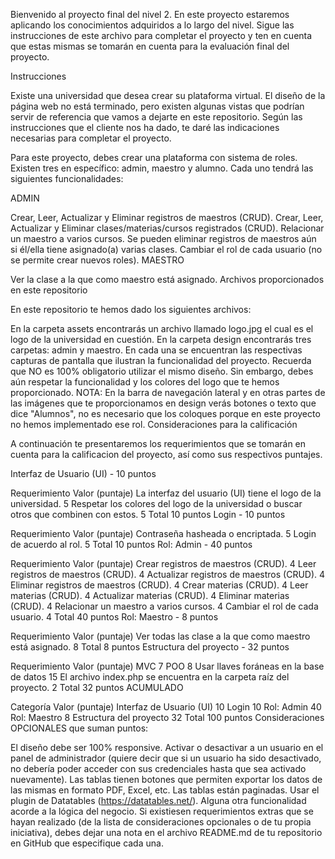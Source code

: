Bienvenido al proyecto final del nivel 2. En este proyecto estaremos aplicando los conocimientos adquiridos a lo largo del nivel. Sigue las instrucciones de este archivo para completar el proyecto y ten en cuenta que estas mismas se tomarán en cuenta para la evaluación final del proyecto.

Instrucciones

Existe una universidad que desea crear su plataforma virtual. El diseño de la página web no está terminado, pero existen algunas vistas que podrían servir de referencia que vamos a dejarte en este repositorio. Según las instrucciones que el cliente nos ha dado, te daré las indicaciones necesarias para completar el proyecto.

Para este proyecto, debes crear una plataforma con sistema de roles. Existen tres en específico: admin, maestro y alumno. Cada uno tendrá las siguientes funcionalidades:

ADMIN

Crear, Leer, Actualizar y Eliminar registros de maestros (CRUD).
Crear, Leer, Actualizar y Eliminar clases/materias/cursos registrados (CRUD).
Relacionar un maestro a varios cursos.
Se pueden eliminar registros de maestros aún si él/ella tiene asignado(a) varias clases.
Cambiar el rol de cada usuario (no se permite crear nuevos roles).
MAESTRO

Ver la clase a la que como maestro está asignado.
Archivos proporcionados en este repositorio

En este repositorio te hemos dado los siguientes archivos:

En la carpeta assets encontrarás un archivo llamado logo.jpg el cual es el logo de la universidad en cuestión.
En la carpeta design encontrarás tres carpetas: admin y maestro. En cada una se encuentran las respectivas capturas de pantalla que ilustran la funcionalidad del proyecto. Recuerda que NO es 100% obligatorio utilizar el mismo diseño. Sin embargo, debes aún respetar la funcionalidad y los colores del logo que te hemos proporcionado.
NOTA: En la barra de navegación lateral y en otras partes de las imágenes que te proporcionamos en design verás botones o texto que dice "Alumnos", no es necesario que los coloques porque en este proyecto no hemos implementado ese rol.
Consideraciones para la calificación

A continuación te presentaremos los requerimientos que se tomarán en cuenta para la calificacion del proyecto, así como sus respectivos puntajes.

Interfaz de Usuario (UI) - 10 puntos

Requerimiento	Valor (puntaje)
La interfaz del usuario (UI) tiene el logo de la universidad.	5
Respetar los colores del logo de la universidad o buscar otros que combinen con estos.	5
Total	10 puntos
Login - 10 puntos

Requerimiento	Valor (puntaje)
Contraseña hasheada o encriptada.	5
Login de acuerdo al rol.	5
Total	10 puntos
Rol: Admin - 40 puntos

Requerimiento	Valor (puntaje)
Crear registros de maestros (CRUD).	4
Leer registros de maestros (CRUD).	4
Actualizar registros de maestros (CRUD).	4
Eliminar registros de maestros (CRUD).	4
Crear materias (CRUD).	4
Leer materias (CRUD).	4
Actualizar materias (CRUD).	4
Eliminar materias (CRUD).	4
Relacionar un maestro a varios cursos.	4
Cambiar el rol de cada usuario.	4
Total	40 puntos
Rol: Maestro - 8 puntos

Requerimiento	Valor (puntaje)
Ver todas las clase a la que como maestro está asignado.	8
Total	8 puntos
Estructura del proyecto - 32 puntos

Requerimiento	Valor (puntaje)
MVC	7
POO	8
Usar llaves foráneas en la base de datos	15
El archivo index.php se encuentra en la carpeta raíz del proyecto.	2
Total	32 puntos
ACUMULADO

Categoría	Valor (puntaje)
Interfaz de Usuario (UI)	10
Login	10
Rol: Admin	40
Rol: Maestro	8
Estructura del proyecto	32
Total	100 puntos
Consideraciones OPCIONALES que suman puntos:

El diseño debe ser 100% responsive.
Activar o desactivar a un usuario en el panel de administrador (quiere decir que si un usuario ha sido desactivado, no debería poder acceder con sus credenciales hasta que sea activado nuevamente).
Las tablas tienen botones que permiten exportar los datos de las mismas en formato PDF, Excel, etc.
Las tablas están paginadas.
Usar el plugin de Datatables (https://datatables.net/).
Alguna otra funcionalidad acorde a la lógica del negocio.
Si existiesen requerimientos extras que se hayan realizado (de la lista de consideraciones opcionales o de tu propia iniciativa), debes dejar una nota en el archivo README.md de tu repositorio en GitHub que especifique cada una.
